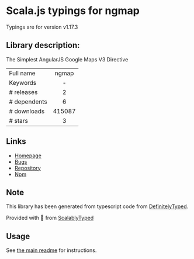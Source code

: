 
# Scala.js typings for ngmap

Typings are for version v1.17.3

## Library description:
The Simplest AngularJS Google Maps V3 Directive

|                    |                 |
| ------------------ | :-------------: |
| Full name          | ngmap |
| Keywords           | - |
| # releases         | 2 |
| # dependents       | 6 |
| # downloads        | 415087 |
| # stars            | 3 |

## Links
- [Homepage](https://github.com/allenhwkim/angularjs-google-maps#readme)
- [Bugs](https://github.com/allenhwkim/angularjs-google-maps/issues)
- [Repository](https://github.com/allenhwkim/angularjs-google-maps)
- [Npm](https://www.npmjs.com/package/ngmap)
    


## Note
This library has been generated from typescript code from [DefinitelyTyped](https://definitelytyped.org).

Provided with :purple_heart: from [ScalablyTyped](https://github.com/oyvindberg/ScalablyTyped)

## Usage
See [the main readme](../../readme.md) for instructions.


